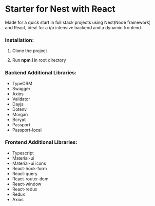 # Starter for Nest with React

Made for a quick start in full stack projects using Nest(Node framework) and React, ideal for a i/o intensive backend and a dynamic frontend.

### Installation:

1. Clone the project

2. Run **npm i** in root directory

### Backend Additional Libraries:

-   TypeORM
-   Swagger
-   Axios
-   Validator
-   Dayjs
-   Dotenv
-   Morgan
-   Bcrypt
-   Passport
-   Passport-local

### Frontend Additional Libraries:

-   Typescript
-   Material-ui
-   Material-ui icons
-   React-hook-form
-   React-query
-   React-router-dom
-   React-window
-   React-redux
-   Redux
-   Axios

